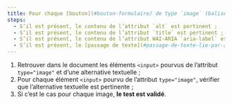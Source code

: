 ```yaml
---
title: Pour chaque [bouton](#bouton-formulaire) de type `image` (balise `<input>` avec l’attribut `type="image"`), ayant une [alternative textuelle](#alternative-textuelle-image), cette alternative est-elle pertinente (hors cas particuliers) ?
steps:
  - S’il est présent, le contenu de l’attribut `alt` est pertinent ;
  - S’il est présent, le contenu de l’attribut `title` est pertinent ;
  - S’il est présent, le contenu de l’attribut WAI-ARIA `aria-label` est pertinent ;
  - S’il est présent, le [passage de texte](#passage-de-texte-lie-par-aria-labelledby-ou-aria-describedby) associé via l’attribut WAI-ARIA `aria-labelledby` est pertinent.
---
```


1. Retrouver dans le document les éléments `<input>` pourvus de l’attribut `type="image"` et d’une alternative textuelle ;
2. Pour chaque élément `<input>` pourvu de l’attribut `type="image"`, vérifier que l’alternative textuelle est pertinente ;
3. Si c’est le cas pour chaque image, **le test est validé**.
